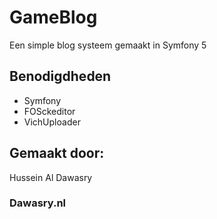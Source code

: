 # GameBlog

Een simple blog systeem gemaakt in Symfony 5

## Benodigdheden

- Symfony
- FOSckeditor
- VichUploader

## Gemaakt door: 

Hussein Al Dawasry


### Dawasry.nl
